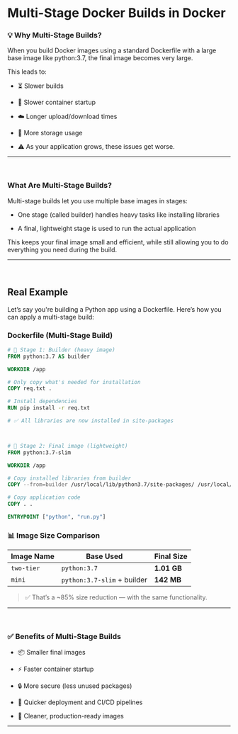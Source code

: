 # Multi-Stage Docker Builds in Docker

### 💡 Why Multi-Stage Builds?
When you build Docker images using a standard Dockerfile with a large base image like python:3.7, the final image becomes very large. 

This leads to:

- ⏳ Slower builds

- 🐢 Slower container startup

- ☁️ Longer upload/download times

- 💽 More storage usage

- ⚠️ As your application grows, these issues get worse.

---

<br>

### What Are Multi-Stage Builds?
Multi-stage builds let you use multiple base images in stages:

- One stage (called builder) handles heavy tasks like installing libraries

- A final, lightweight stage is used to run the actual application

This keeps your final image small and efficient, while still allowing you to do everything you need during the build.

---

<br>

##  Real Example
Let’s say you're building a Python app using a Dockerfile. Here’s how you can apply a multi-stage build:

###  Dockerfile (Multi-Stage Build)
```dockerfile
# 🧱 Stage 1: Builder (heavy image)
FROM python:3.7 AS builder

WORKDIR /app

# Only copy what's needed for installation
COPY req.txt .

# Install dependencies
RUN pip install -r req.txt

# ✅ All libraries are now installed in site-packages



# 🧱 Stage 2: Final image (lightweight)
FROM python:3.7-slim

WORKDIR /app

# Copy installed libraries from builder
COPY --from=builder /usr/local/lib/python3.7/site-packages/ /usr/local/lib/python3.7/site-packages/

# Copy application code
COPY . .

ENTRYPOINT ["python", "run.py"]

```

### 📊 Image Size Comparison
| Image Name | Base Used                   | Final Size  |
| ---------- | --------------------------- | ----------- |
| `two-tier` | `python:3.7`                | **1.01 GB** |
| `mini`     | `python:3.7-slim` + builder | **142 MB**  |

> ✅ That’s a ~85% size reduction — with the same functionality.

---

<br>

### ✅ Benefits of Multi-Stage Builds
- 📦 Smaller final images

- ⚡ Faster container startup

- 🔒 More secure (less unused packages)

- 💨 Quicker deployment and CI/CD pipelines

- 🧹 Cleaner, production-ready images

---


